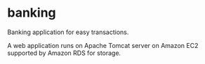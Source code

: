 # banking
Banking application for easy transactions.

A web application runs on Apache Tomcat server on Amazon EC2 supported by Amazon RDS for storage.
